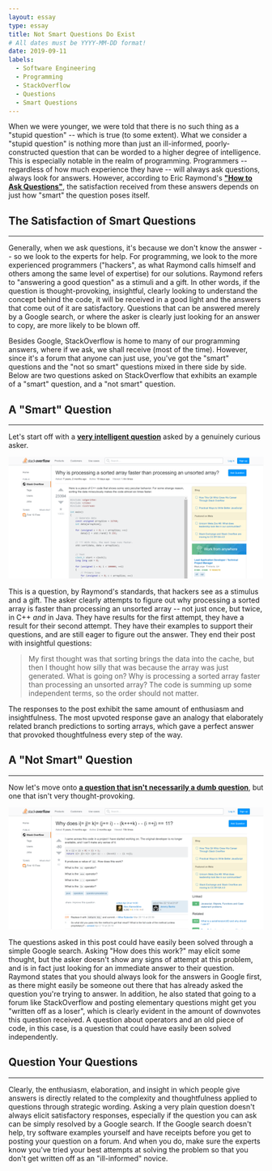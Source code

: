 ```yaml
---
layout: essay
type: essay
title: Not Smart Questions Do Exist
# All dates must be YYYY-MM-DD format!
date: 2019-09-11
labels:
  - Software Engineering
  - Programming
  - StackOverflow
  - Questions
  - Smart Questions
---
```


When we were younger, we were told that there is no such thing as a "stupid question" -- which is true (to some extent). What we 
consider a "stupid question" is nothing more than just an ill-informed, poorly-constructed question that can be worded to a higher degree
of intelligence. This is especially notable in the realm of programming. Programmers -- regardless of how much experience they have --
will always ask questions, always look for answers. However, according to Eric Raymond's **["How to Ask Questions"](http://www.catb.org/esr/faqs/smart-questions.html)**,
the satisfaction received from these answers depends on just how "smart" the question poses itself. 

## The Satisfaction of Smart Questions
-----

Generally, when we ask questions, it's because we don't know the answer -- so we look to the experts for help. For programming,
we look to the more experienced programmers ("hackers", as what Raymond calls himself and others among the same level of expertise) for 
our solutions. Raymond refers to "answering a good question" as a stimuli and a gift. In other words, if the question is 
thought-provoking, insightful, clearly looking to understand the concept behind the code, it will be received in a good light and the
answers that come out of it are satisfactory. Questions that can be answered merely by a Google search, or where the asker is clearly 
just looking for an answer to copy, are more likely to be blown off. 

Besides Google, StackOverflow is home to many of our programming answers, where if we ask, we shall receive (most of the time). However, 
since it's a forum that anyone can just use, you've got the "smart" questions and the "not so smart" questions mixed in there side by 
side. Below are two questions asked on StackOverflow that exhibits an example of a "smart" question, and a "not smart" question. 

## A "Smart" Question
-----
Let's start off with a **[very intelligent question](https://stackoverflow.com/questions/11227809/why-is-processing-a-sorted-array-faster-than-processing-an-unsorted-array/11227902#11227902)** asked by a genuinely curious asker. 

[![Screenshot of Smart StackOverflow Question](../images/smart-question.PNG "Smart Question")](https://stackoverflow.com/questions/11227809/why-is-processing-a-sorted-array-faster-than-processing-an-unsorted-array/11227902#11227902)

This is a question, by Raymond's standards, that hackers see as a stimulus and a gift. The asker clearly attempts to figure out why
processing a sorted array is faster than processing an unsorted array -- not just once, but twice, in C++ *and* in Java. They have 
results for the first attempt, they have a result for their second attempt. They have their examples to support their questions, and 
are still eager to figure out the answer. They end their post with insightful questions:

> My first thought was that sorting brings the data into the cache, but then I thought how silly that was because the 
> array was just generated.
> What is going on?
> Why is processing a sorted array faster than processing an unsorted array? The code is summing up some independent terms,
> so the order should not matter.

The responses to the post exhibit the same amount of enthusiasm and insightfulness. The most upvoted response gave an analogy that
elaborately related branch predictions to sorting arrays, which gave a perfect answer that provoked thoughtfulness every step of the 
way.

## A "Not Smart" Question
-----

Now let's move onto **[a question that isn't necessarily a dumb question](https://stackoverflow.com/questions/13519990/why-does-i-j-k-j-i-kk-i-j-11)**, but one that isn't very thought-provoking.

[![Screenshot of Non Smart StackOverflow Question](../images/not-smart-question.PNG "Not Smart Question")](https://stackoverflow.com/questions/13519990/why-does-i-j-k-j-i-kk-i-j-11)

The questions asked in this post could have easily been solved through a simple Google search. Asking "How does this work?" may elicit
some thought, but the asker doesn't show any signs of attempt at this problem, and is in fact just looking for an immediate answer to 
their question. Raymond states that you should always look for the answers in Google first, as there might easily be someone out
there that has already asked the question you're trying to answer. In addition, he also stated that going to a forum like 
StackOverflow and posting elementary questions might get you "written off as a loser", which is clearly evident in the amount of
downvotes this question received. A question about operators and an old piece of code, in this case, is a question that could have easily been solved independently.

## Question Your Questions
-----

Clearly, the enthusiasm, elaboration, and insight in which people give answers is directly related to the complexity and
thoughtfulness applied to questions through strategic wording. Asking a very plain question doesn't always elicit 
satisfactory responses, especially if the question you can ask can be simply resolved by a Google search. If the Google search
doesn't help, try software examples yourself and have receipts before you get to posting your question on a forum. And when you
do, make sure the experts know you've tried your best attempts at solving the problem so that you don't get written off as an
"ill-informed" novice. 


